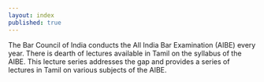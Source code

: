 ```yaml
---
layout: index
published: true
---
```


The Bar Council of India conducts the All India Bar Examination (AIBE) every year. There is dearth of lectures available in Tamil on the syllabus of the AIBE. This lecture series addresses the gap and provides a series of lectures in Tamil on various subjects of the AIBE.
